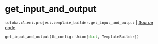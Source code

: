 # get_input_and_output
`toloka.client.project.template_builder.get_input_and_output` | [Source code](https://github.com/Toloka/toloka-kit/blob/v0.1.26/src/client/project/template_builder/__init__.py#L229)

```python
get_input_and_output(tb_config: Union[dict, TemplateBuilder])
```

